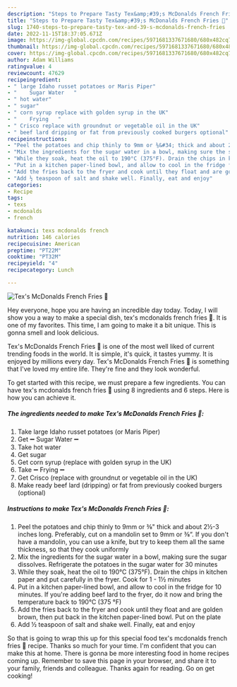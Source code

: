 ```yaml
---
description: "Steps to Prepare Tasty Tex&amp;#39;s McDonalds French Fries 🍟"
title: "Steps to Prepare Tasty Tex&amp;#39;s McDonalds French Fries 🍟"
slug: 1740-steps-to-prepare-tasty-tex-and-39-s-mcdonalds-french-fries
date: 2022-11-15T18:37:05.671Z
image: https://img-global.cpcdn.com/recipes/5971681337671680/680x482cq70/texs-mcdonalds-french-fries-recipe-main-photo.jpg
thumbnail: https://img-global.cpcdn.com/recipes/5971681337671680/680x482cq70/texs-mcdonalds-french-fries-recipe-main-photo.jpg
cover: https://img-global.cpcdn.com/recipes/5971681337671680/680x482cq70/texs-mcdonalds-french-fries-recipe-main-photo.jpg
author: Adam Williams
ratingvalue: 4
reviewcount: 47629
recipeingredient:
- " large Idaho russet potatoes or Maris Piper"
- "    Sugar Water   "
- " hot water"
- " sugar"
- " corn syrup replace with golden syrup in the UK"
- "    Frying   "
- " Crisco replace with groundnut or vegetable oil in the UK"
- " beef lard dripping or fat from previously cooked burgers optional"
recipeinstructions:
- "Peel the potatoes and chip thinly to 9mm or ⅜&#34; thick and about 2½-3 inches long. Preferably, cut on a mandolin set to 9mm or ⅜“. If you don&#39;t have a mandolin, you can use a knife, but try to keep them all the same thickness, so that they cook uniformly"
- "Mix the ingredients for the sugar water in a bowl, making sure the sugar dissolves. Refrigerate the potatoes in the sugar water for 30 minutes"
- "While they soak, heat the oil to 190°C (375°F). Drain the chips in kitchen paper and put carefully in the fryer. Cook for 1 - 1½ minutes"
- "Put in a kitchen paper-lined bowl, and allow to cool in the fridge for 10 minutes. If you&#39;re adding beef lard to the fryer, do it now and bring the temperature back to 190°C (375 °F)"
- "Add the fries back to the fryer and cook until they float and are golden brown, then put back in the kitchen paper-lined bowl. Put on the plate"
- "Add ½ teaspoon of salt and shake well. Finally, eat and enjoy"
categories:
- Recipe
tags:
- texs
- mcdonalds
- french

katakunci: texs mcdonalds french 
nutrition: 146 calories
recipecuisine: American
preptime: "PT22M"
cooktime: "PT32M"
recipeyield: "4"
recipecategory: Lunch

---
```



![Tex&#39;s McDonalds French Fries 🍟](https://img-global.cpcdn.com/recipes/5971681337671680/680x482cq70/texs-mcdonalds-french-fries-recipe-main-photo.jpg)

Hey everyone, hope you are having an incredible day today. Today, I will show you a way to make a special dish, tex&#39;s mcdonalds french fries 🍟. It is one of my favorites. This time, I am going to make it a bit unique. This is gonna smell and look delicious.



Tex&#39;s McDonalds French Fries 🍟 is one of the most well liked of current trending foods in the world. It is simple, it's quick, it tastes yummy. It is enjoyed by millions every day. Tex&#39;s McDonalds French Fries 🍟 is something that I've loved my entire life. They're fine and they look wonderful.


To get started with this recipe, we must prepare a few ingredients. You can have tex&#39;s mcdonalds french fries 🍟 using 8 ingredients and 6 steps. Here is how you can achieve it.

<!--inarticleads1-->

##### The ingredients needed to make Tex&#39;s McDonalds French Fries 🍟:

1. Take  large Idaho russet potatoes (or Maris Piper)
1. Get  ➖   Sugar Water   ➖
1. Take  hot water
1. Get  sugar
1. Get  corn syrup (replace with golden syrup in the UK)
1. Take  ➖   Frying   ➖
1. Get  Crisco (replace with groundnut or vegetable oil in the UK)
1. Make ready  beef lard (dripping) or fat from previously cooked burgers (optional)




<!--inarticleads2-->

##### Instructions to make Tex&#39;s McDonalds French Fries 🍟:

1. Peel the potatoes and chip thinly to 9mm or ⅜&#34; thick and about 2½-3 inches long. Preferably, cut on a mandolin set to 9mm or ⅜“. If you don&#39;t have a mandolin, you can use a knife, but try to keep them all the same thickness, so that they cook uniformly
1. Mix the ingredients for the sugar water in a bowl, making sure the sugar dissolves. Refrigerate the potatoes in the sugar water for 30 minutes
1. While they soak, heat the oil to 190°C (375°F). Drain the chips in kitchen paper and put carefully in the fryer. Cook for 1 - 1½ minutes
1. Put in a kitchen paper-lined bowl, and allow to cool in the fridge for 10 minutes. If you&#39;re adding beef lard to the fryer, do it now and bring the temperature back to 190°C (375 °F)
1. Add the fries back to the fryer and cook until they float and are golden brown, then put back in the kitchen paper-lined bowl. Put on the plate
1. Add ½ teaspoon of salt and shake well. Finally, eat and enjoy




So that is going to wrap this up for this special food tex&#39;s mcdonalds french fries 🍟 recipe. Thanks so much for your time. I'm confident that you can make this at home. There is gonna be more interesting food in home recipes coming up. Remember to save this page in your browser, and share it to your family, friends and colleague. Thanks again for reading. Go on get cooking!
